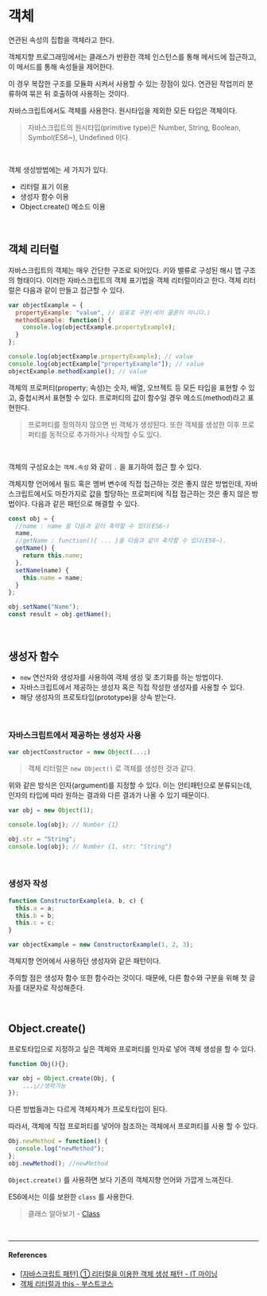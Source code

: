 # 객체

연관된 속성의 집합을 객체라고 한다.

객체지향 프로그래밍에서는 클래스가 반환한 객체 인스턴스를 통해 메서드에 접근하고, 이 메서드를 통해 속성들을 제어한다.

이 경우 복잡한 구조를 모듈화 시켜서 사용할 수 있는 장점이 있다. 연관된 작업끼리 분류하여 묶은 뒤 호출하여 사용하는 것이다.

자바스크립트에서도 객체를 사용한다. 원시타입을 제외한 모든 타입은 객체이다.

> 자바스크립트의 원시타입(primitive type)은 Number, String, Boolean, Symbol(ES6~), Undefined 이다.

<br/>

객체 생성방법에는 세 가지가 있다.

- 리터럴 표기 이용
- 생성자 함수 이용
- Object.create() 메소드 이용

<br/>

## 객체 리터럴

자바스크립트의 객체는 매우 간단한 구조로 되어있다. 키와 밸류로 구성된 해시 맵 구조의 형태이다. 이러한 자바스크립트의 객체 표기법을 객체 리터럴이라고 한다. 객체 리터럴은 다음과 같이 만들고 접근할 수 있다.

```js
var objectExample = {
  propertyExample: "value", // 쉼표로 구분(세미 콜론이 아니다.)
  methodExample: function() {
    console.log(objectExample.propertyExample);
  }
};

console.log(objectExample.propertyExample); // value
console.log(objectExample["propertyExample"]); // value
objectExample.methodExample(); // value
```

객체의 프로퍼티(property; 속성)는 숫자, 배열, 오브젝트 등 모든 타입을 표현할 수 있고, 중첩시켜서 표현할 수 있다. 프로퍼티의 값이 함수일 경우 메소드(method)라고 표현한다.

> 프로퍼티를 정의하지 않으면 빈 객체가 생성된다. 또한 객체를 생성한 이후 프로퍼티를 동적으로 추가하거나 삭제할 수도 있다.

<br/>

객체의 구성요소는 `객체.속성` 와 같이 `.` 을 표기하여 접근 할 수 있다.

객체지향 언어에서 필드 혹은 멤버 변수에 직접 접근하는 것은 좋지 않은 방법인데, 자바 스크립트에서도 마찬가지로 값을 할당하는 프로퍼티에 직접 접근하는 것은 좋지 않은 방법이다. 다음과 같은 패턴으로 해결할 수 있다.

```js
const obj = {
  //name : name 을 다음과 같이 축약할 수 있다(ES6~)
  name,
  //getName : function(){ ... }을 다음과 같이 축약할 수 있다(ES6~).
  getName() {
    return this.name;
  },
  setName(name) {
    this.name = name;
  }
};

obj.setName("Name");
const result = obj.getName();
```

<br/>

## 생성자 함수

- `new` 연산자와 생성자를 사용하여 객체 생성 및 초기화를 하는 방법이다.
- 자바스크립트에서 제공하는 생성자 혹은 직접 작성한 생성자를 사용할 수 있다.
- 해당 생성자의 프로토타입(prototype)을 상속 받는다.

<br/>

### 자바스크립트에서 제공하는 생성자 사용

```js
var objectConstructor = new Object(...;)
```

> 객체 리터럴은 `new Object()` 로 객체를 생성한 것과 같다.

위와 같은 방식은 인자(argument)를 지정할 수 있다. 이는 안티패턴으로 분류되는데, 인자의 타입에 따라 원하는 결과와 다른 결과가 나올 수 있기 때문이다.

```js
var obj = new Object(1);

console.log(obj); // Number {1}

obj.str = "String";
console.log(obj); // Number {1, str: "String"}
```

<br/>

### 생성자 작성

```js
function ConstructorExample(a, b, c) {
  this.a = a;
  this.b = b;
  this.c = c;
}

var objectExample = new ConstructorExample(1, 2, 3);
```

객체지향 언어에서 사용하던 생성자와 같은 패턴이다.

주의할 점은 생성자 함수 또한 함수라는 것이다. 때문에, 다른 함수와 구분을 위해 첫 글자를 대문자로 작성해준다.

<br/>

## Object.create()

프로토타입으로 지정하고 싶은 객체와 프로퍼티를 인자로 넣어 객체 생성을 할 수 있다.

```js
function Obj(){};

var obj = Object.create(Obj, {
    ...;//생략가능
});
```

다른 방법들과는 다르게 객체자체가 프로토타입이 된다.

따라서, 객체에 직접 프로퍼티를 넣어야 참조하는 객체에서 프로퍼티를 사용 할 수 있다.

```js
Obj.newMethod = function() {
  console.log("newMethod");
};
obj.newMethod(); //newMethod
```

`Object.create()` 를 사용하면 보다 기존의 객체지향 언어와 가깝게 느껴진다.

ES6에서는 이를 보완한 `class` 를 사용한다.

> 클래스 알아보기 - [Class](https://github.com/Im-D/Dev-Docs/blob/master/Javascript/B_Class.md)

<br/>

---

#### References

- [[자바스크립트 패턴] ① 리터럴을 이용한 객체 생성 패턴 - IT 마이닝](https://itmining.tistory.com/73)
- [객체 리터럴과 this - 부스트코스](https://www.edwith.org/boostcourse-web/lecture/16779/)

